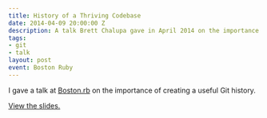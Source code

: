 ```yaml
---
title: History of a Thriving Codebase
date: 2014-04-09 20:00:00 Z
description: A talk Brett Chalupa gave in April 2014 on the importance of creating a useful Git history.
tags:
- git
- talk
layout: post
event: Boston Ruby
---
```


I gave a talk at [Boston.rb](http://bostonrb.org) on the importance of creating
a useful Git history.

[View the slides.](http://www.brettchalupa.com/presentation-history-of-a-thriving-codebase)
